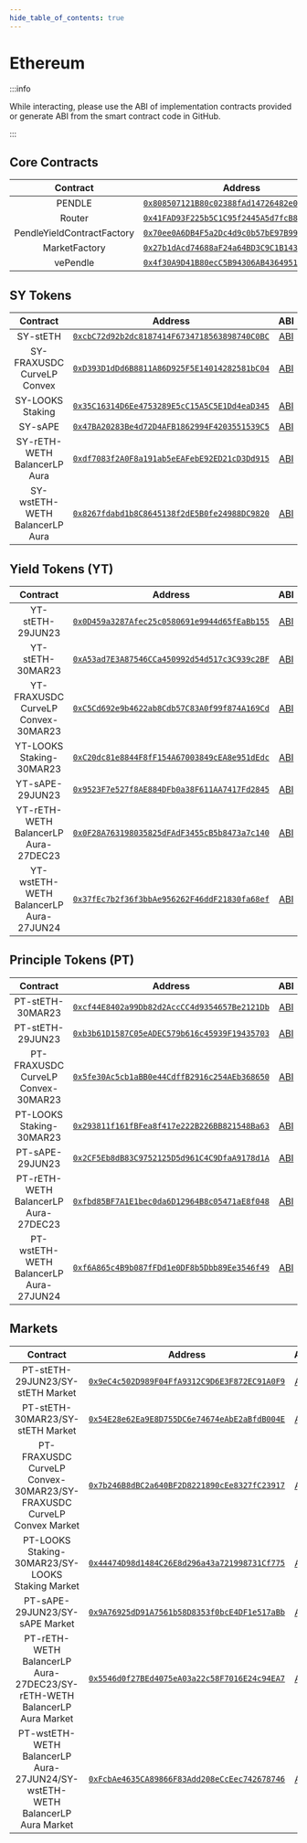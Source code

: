 ```yaml
---
hide_table_of_contents: true
---
```


# Ethereum

:::info

While interacting, please use the ABI of implementation contracts provided or generate ABI from the smart contract code in GitHub.

:::

## Core Contracts

|                                   Contract                                   |                                                         Address                                                         |                                                               ABI                                                               |
| :--------------------------------------------------------------------------: | :---------------------------------------------------------------------------------------------------------------------: | :-----------------------------------------------------------------------------------------------------------------------------: |
|                                    PENDLE                                    | [`0x808507121B80c02388fAd14726482e061B8da827`](https://etherscan.io/token/0x808507121B80c02388fAd14726482e061B8da827) | [ABI](http://api.etherscan.com/api?module=contract&action=getabi&address=0x808507121B80c02388fAd14726482e061B8da827&format=raw) |
|                                    Router                                    | [`0x41FAD93F225b5C1C95f2445A5d7fcB85bA46713f`](https://etherscan.io/address/0x41FAD93F225b5C1C95f2445A5d7fcB85bA46713f) | [ABI](http://api.etherscan.com/api?module=contract&action=getabi&address=0x41FAD93F225b5C1C95f2445A5d7fcB85bA46713f&format=raw) |
|                          PendleYieldContractFactory                          | [`0x70ee0A6DB4F5a2Dc4d9c0b57bE97B9987e75BAFD`](https://etherscan.io/address/0x70ee0A6DB4F5a2Dc4d9c0b57bE97B9987e75BAFD) | [ABI](http://api.etherscan.com/api?module=contract&action=getabi&address=0x70ee0A6DB4F5a2Dc4d9c0b57bE97B9987e75BAFD&format=raw) |
|                                MarketFactory                                 | [`0x27b1dAcd74688aF24a64BD3C9C1B143118740784`](https://etherscan.io/address/0x27b1dAcd74688aF24a64BD3C9C1B143118740784) | [ABI](http://api.etherscan.com/api?module=contract&action=getabi&address=0x27b1dAcd74688aF24a64BD3C9C1B143118740784&format=raw) |
|                                   vePendle                                   | [`0x4f30A9D41B80ecC5B94306AB4364951AE3170210`](https://etherscan.io/address/0x4f30A9D41B80ecC5B94306AB4364951AE3170210) | [ABI](http://api.etherscan.com/api?module=contract&action=getabi&address=0x4f30A9D41B80ecC5B94306AB4364951AE3170210&format=raw) |

## SY Tokens
|                                   Contract                                   |                                                         Address                                                         |                                                               ABI                                                               |
| :--------------------------------------------------------------------------: | :---------------------------------------------------------------------------------------------------------------------: | :-----------------------------------------------------------------------------------------------------------------------------: |
|                                   SY-stETH                                   | [`0xcbC72d92b2dc8187414F6734718563898740C0BC`](https://etherscan.io/address/0xcbC72d92b2dc8187414F6734718563898740C0BC) | [ABI](http://api.etherscan.com/api?module=contract&action=getabi&address=0xcbC72d92b2dc8187414F6734718563898740C0BC&format=raw) |
|                          SY-FRAXUSDC CurveLP Convex                          | [`0xD393D1dDd6B8811A86D925F5E14014282581bC04`](https://etherscan.io/address/0xD393D1dDd6B8811A86D925F5E14014282581bC04) | [ABI](http://api.etherscan.com/api?module=contract&action=getabi&address=0xD393D1dDd6B8811A86D925F5E14014282581bC04&format=raw) |
|                               SY-LOOKS Staking                               | [`0x35C16314D6Ee4753289E5cC15A5C5E1Dd4eaD345`](https://etherscan.io/address/0x35C16314D6Ee4753289E5cC15A5C5E1Dd4eaD345) | [ABI](http://api.etherscan.com/api?module=contract&action=getabi&address=0x35C16314D6Ee4753289E5cC15A5C5E1Dd4eaD345&format=raw) |
|                                   SY-sAPE                                    | [`0x47BA20283Be4d72D4AFB1862994F4203551539C5`](https://etherscan.io/address/0x47BA20283Be4d72D4AFB1862994F4203551539C5) | [ABI](http://api.etherscan.com/api?module=contract&action=getabi&address=0x47BA20283Be4d72D4AFB1862994F4203551539C5&format=raw) |
|                         SY-rETH-WETH BalancerLP Aura                         | [`0xdf7083f2A0F8a191ab5eEAFebE92ED21cD3Dd915`](https://etherscan.io/address/0xdf7083f2A0F8a191ab5eEAFebE92ED21cD3Dd915) | [ABI](http://api.etherscan.com/api?module=contract&action=getabi&address=0xdf7083f2A0F8a191ab5eEAFebE92ED21cD3Dd915&format=raw) |
|                        SY-wstETH-WETH BalancerLP Aura                        | [`0x8267fdabd1b8C8645138f2dE5B0fe24988DC9820`](https://etherscan.io/address/0x8267fdabd1b8C8645138f2dE5B0fe24988DC9820) | [ABI](http://api.etherscan.com/api?module=contract&action=getabi&address=0x8267fdabd1b8C8645138f2dE5B0fe24988DC9820&format=raw) |

## Yield Tokens (YT)

|                                   Contract                                   |                                                         Address                                                         |                                                               ABI                                                               |
| :--------------------------------------------------------------------------: | :---------------------------------------------------------------------------------------------------------------------: | :-----------------------------------------------------------------------------------------------------------------------------: |
|                               YT-stETH-29JUN23                               | [`0x0D459a3287Afec25c0580691e9944d65fEaBb155`](https://etherscan.io/address/0x0D459a3287Afec25c0580691e9944d65fEaBb155) | [ABI](http://api.etherscan.com/api?module=contract&action=getabi&address=0x0D459a3287Afec25c0580691e9944d65fEaBb155&format=raw) |
|                               YT-stETH-30MAR23                               | [`0xA53ad7E3A87546CCa450992d54d517c3C939c2BF`](https://etherscan.io/address/0xA53ad7E3A87546CCa450992d54d517c3C939c2BF) | [ABI](http://api.etherscan.com/api?module=contract&action=getabi&address=0xA53ad7E3A87546CCa450992d54d517c3C939c2BF&format=raw) |
|                      YT-FRAXUSDC CurveLP Convex-30MAR23                      | [`0xC5Cd692e9b4622ab8Cdb57C83A0f99f874A169Cd`](https://etherscan.io/address/0xC5Cd692e9b4622ab8Cdb57C83A0f99f874A169Cd) | [ABI](http://api.etherscan.com/api?module=contract&action=getabi&address=0xC5Cd692e9b4622ab8Cdb57C83A0f99f874A169Cd&format=raw) |
|                           YT-LOOKS Staking-30MAR23                           | [`0xC20dc81e8844F8fF154A67003849cEA8e951dEdc`](https://etherscan.io/address/0xC20dc81e8844F8fF154A67003849cEA8e951dEdc) | [ABI](http://api.etherscan.com/api?module=contract&action=getabi&address=0xC20dc81e8844F8fF154A67003849cEA8e951dEdc&format=raw) |
|                               YT-sAPE-29JUN23                                | [`0x9523F7e527f8AE884DFb0a38F611AA7417Fd2845`](https://etherscan.io/address/0x9523F7e527f8AE884DFb0a38F611AA7417Fd2845) | [ABI](http://api.etherscan.com/api?module=contract&action=getabi&address=0x9523F7e527f8AE884DFb0a38F611AA7417Fd2845&format=raw) |
|                     YT-rETH-WETH BalancerLP Aura-27DEC23                     | [`0x0F28A763198035825dFAdF3455cB5b8473a7c140`](https://etherscan.io/address/0x0F28A763198035825dFAdF3455cB5b8473a7c140) | [ABI](http://api.etherscan.com/api?module=contract&action=getabi&address=0x0F28A763198035825dFAdF3455cB5b8473a7c140&format=raw) |
|                    YT-wstETH-WETH BalancerLP Aura-27JUN24                    | [`0x37fEc7b2f36f3bbAe956262F46ddF21830fa68ef`](https://etherscan.io/address/0x37fEc7b2f36f3bbAe956262F46ddF21830fa68ef) | [ABI](http://api.etherscan.com/api?module=contract&action=getabi&address=0x37fEc7b2f36f3bbAe956262F46ddF21830fa68ef&format=raw) |

## Principle Tokens (PT)

|                                   Contract                                   |                                                         Address                                                         |                                                               ABI                                                               |
| :--------------------------------------------------------------------------: | :---------------------------------------------------------------------------------------------------------------------: | :-----------------------------------------------------------------------------------------------------------------------------: |
|                               PT-stETH-30MAR23                               | [`0xcf44E8402a99Db82d2AccCC4d9354657Be2121Db`](https://etherscan.io/address/0xcf44E8402a99Db82d2AccCC4d9354657Be2121Db) | [ABI](http://api.etherscan.com/api?module=contract&action=getabi&address=0xcf44E8402a99Db82d2AccCC4d9354657Be2121Db&format=raw) |
|                               PT-stETH-29JUN23                               | [`0xb3b61D1587C05eADEC579b616c45939F19435703`](https://etherscan.io/address/0xb3b61D1587C05eADEC579b616c45939F19435703) | [ABI](http://api.etherscan.com/api?module=contract&action=getabi&address=0xb3b61D1587C05eADEC579b616c45939F19435703&format=raw) |
|                      PT-FRAXUSDC CurveLP Convex-30MAR23                      | [`0x5fe30Ac5cb1aBB0e44CdffB2916c254AEb368650`](https://etherscan.io/address/0x5fe30Ac5cb1aBB0e44CdffB2916c254AEb368650) | [ABI](http://api.etherscan.com/api?module=contract&action=getabi&address=0x5fe30Ac5cb1aBB0e44CdffB2916c254AEb368650&format=raw) |
|                           PT-LOOKS Staking-30MAR23                           | [`0x293811f161fBFea8f417e222B226BB821548Ba63`](https://etherscan.io/address/0x293811f161fBFea8f417e222B226BB821548Ba63) | [ABI](http://api.etherscan.com/api?module=contract&action=getabi&address=0x293811f161fBFea8f417e222B226BB821548Ba63&format=raw) |
|                               PT-sAPE-29JUN23                                | [`0x2CF5Eb8dB83C9752125D5d961C4C9DfaA9178d1A`](https://etherscan.io/address/0x2CF5Eb8dB83C9752125D5d961C4C9DfaA9178d1A) | [ABI](http://api.etherscan.com/api?module=contract&action=getabi&address=0x2CF5Eb8dB83C9752125D5d961C4C9DfaA9178d1A&format=raw) |
|                     PT-rETH-WETH BalancerLP Aura-27DEC23                     | [`0xfbd85BF7A1E1bec0da6D12964B8c05471aE8f048`](https://etherscan.io/address/0xfbd85BF7A1E1bec0da6D12964B8c05471aE8f048) | [ABI](http://api.etherscan.com/api?module=contract&action=getabi&address=0xfbd85BF7A1E1bec0da6D12964B8c05471aE8f048&format=raw) |
|                    PT-wstETH-WETH BalancerLP Aura-27JUN24                    | [`0xf6A865c4B9b087fFDd1e0DF8b5Dbb89Ee3546f49`](https://etherscan.io/address/0xf6A865c4B9b087fFDd1e0DF8b5Dbb89Ee3546f49) | [ABI](http://api.etherscan.com/api?module=contract&action=getabi&address=0xf6A865c4B9b087fFDd1e0DF8b5Dbb89Ee3546f49&format=raw) |


## Markets

|                                   Contract                                   |                                                         Address                                                         |                                                               ABI                                                               |
| :--------------------------------------------------------------------------: | :---------------------------------------------------------------------------------------------------------------------: | :-----------------------------------------------------------------------------------------------------------------------------: |
|                       PT-stETH-29JUN23/SY-stETH Market                       | [`0x9eC4c502D989F04FfA9312C9D6E3F872EC91A0F9`](https://etherscan.io/address/0x9eC4c502D989F04FfA9312C9D6E3F872EC91A0F9) | [ABI](http://api.etherscan.com/api?module=contract&action=getabi&address=0x9eC4c502D989F04FfA9312C9D6E3F872EC91A0F9&format=raw) |
|                       PT-stETH-30MAR23/SY-stETH Market                       | [`0x54E28e62Ea9E8D755DC6e74674eAbE2aBfdB004E`](https://etherscan.io/address/0x54E28e62Ea9E8D755DC6e74674eAbE2aBfdB004E) | [ABI](http://api.etherscan.com/api?module=contract&action=getabi&address=0x54E28e62Ea9E8D755DC6e74674eAbE2aBfdB004E&format=raw) |
|     PT-FRAXUSDC CurveLP Convex-30MAR23/SY-FRAXUSDC CurveLP Convex Market     | [`0x7b246B8dBC2a640BF2D8221890cEe8327fC23917`](https://etherscan.io/address/0x7b246B8dBC2a640BF2D8221890cEe8327fC23917) | [ABI](http://api.etherscan.com/api?module=contract&action=getabi&address=0x7b246B8dBC2a640BF2D8221890cEe8327fC23917&format=raw) |
|               PT-LOOKS Staking-30MAR23/SY-LOOKS Staking Market               | [`0x44474D98d1484C26E8d296a43a721998731Cf775`](https://etherscan.io/address/0x44474D98d1484C26E8d296a43a721998731Cf775) | [ABI](http://api.etherscan.com/api?module=contract&action=getabi&address=0x44474D98d1484C26E8d296a43a721998731Cf775&format=raw) |
|                        PT-sAPE-29JUN23/SY-sAPE Market                        | [`0x9A76925dD91A7561b58D8353f0bcE4DF1e517aBb`](https://etherscan.io/address/0x9A76925dD91A7561b58D8353f0bcE4DF1e517aBb) | [ABI](http://api.etherscan.com/api?module=contract&action=getabi&address=0x9A76925dD91A7561b58D8353f0bcE4DF1e517aBb&format=raw) |
|   PT-rETH-WETH BalancerLP Aura-27DEC23/SY-rETH-WETH BalancerLP Aura Market   | [`0x5546d0f27BEd4075eA03a22c58F7016E24c94EA7`](https://etherscan.io/address/0x5546d0f27BEd4075eA03a22c58F7016E24c94EA7) | [ABI](http://api.etherscan.com/api?module=contract&action=getabi&address=0x5546d0f27BEd4075eA03a22c58F7016E24c94EA7&format=raw) |
| PT-wstETH-WETH BalancerLP Aura-27JUN24/SY-wstETH-WETH BalancerLP Aura Market | [`0xFcbAe4635CA89866F83Add208eCcEec742678746`](https://etherscan.io/address/0xFcbAe4635CA89866F83Add208eCcEec742678746) | [ABI](http://api.etherscan.com/api?module=contract&action=getabi&address=0xFcbAe4635CA89866F83Add208eCcEec742678746&format=raw) |
